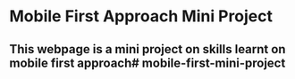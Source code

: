 # Mobile First Approach Mini Project

## This webpage is a mini project on skills learnt on mobile first approach# mobile-first-mini-project
